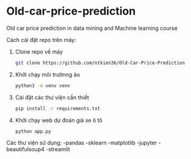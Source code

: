 # Old-car-price-prediction
Old car price prediction in data mining and Machine learning course


Cách cài đặt repo trên máy:
1. Clone repo về máy
    ```bash
    git clone https://github.com/ntkien36/Old-Car-Price-Prediction
2. Khởi chạy môi trườnng ảo
    ```bash
    python3 -m venv venv
    ```
3. Cài đặt các thư viện cần thiết
    ```bash
    pip install -r requirements.txt
    ```
4. Khởi chạy web dự đoán giá xe ô tô
     ```bash
    python app.py
    ```
   
Các thư viện sử dụng: 
    -pandas
    -sklearn
    -matplotlib
    -jupyter
    -beautifulsoup4
    -streamlit